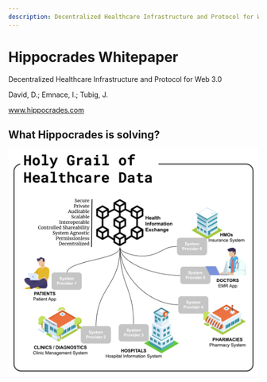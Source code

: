 ```yaml
---
description: Decentralized Healthcare Infrastructure and Protocol for Web 3.0
---
```


# Hippocrades Whitepaper

Decentralized Healthcare Infrastructure and Protocol for Web 3.0

David, D.; Emnace, I.; Tubig, J.

www.hippocrades.com

## What Hippocrades is solving?

![](.gitbook/assets/hippocrades-nightingale.png)
